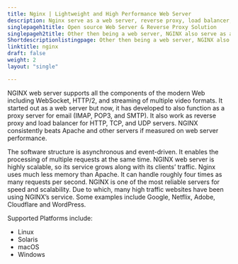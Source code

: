 ```yaml
---
title: Nginx | Lightweight and High Performance Web Server
description: Nginx serve as a web server, reverse proxy, load balancer, mail proxy and HTTP cache. Its known for high scalability, performance and security.
singlepageh1title: Open source Web Server & Reverse Proxy Solution
singlepageh2title: Other then being a web server, NGINX also serve as a reverse proxy, load balancer and HTTP cache. Its known for high scalability, performance and security.
Shortdescriptionlistingpage: Other then being a web server, NGINX also serve as a reverse proxy, load balancer and HTTP cache. Its known for high scalability, performance and security.
linktitle: nginx
draft: false
weight: 2
layout: "single"

---
```


NGINX web server supports all the components of the modern Web including WebSocket, HTTP/2, and streaming of multiple video formats. It started out as a web server but now, it has developed to also function as a proxy server for email (IMAP, POP3, and SMTP). It also work as reverse proxy and load balancer for HTTP, TCP, and UDP servers. NGINX consistently beats Apache and other servers if measured on web server performance.

The software structure is asynchronous and event-driven. It enables the processing of multiple requests at the same time. NGINX web server is highly scalable, so its service grows along with its clients’ traffic. Nginx uses much less memory than Apache. It can handle roughly four times as many requests per second. NGINX is one of the most reliable servers for speed and scalability. Due to which, many high traffic websites have been using NGINX’s service. Some examples include Google, Netflix, Adobe, Cloudflare and WordPress.

Supported Platforms include:

- Linux
- Solaris
- macOS
- Windows
 